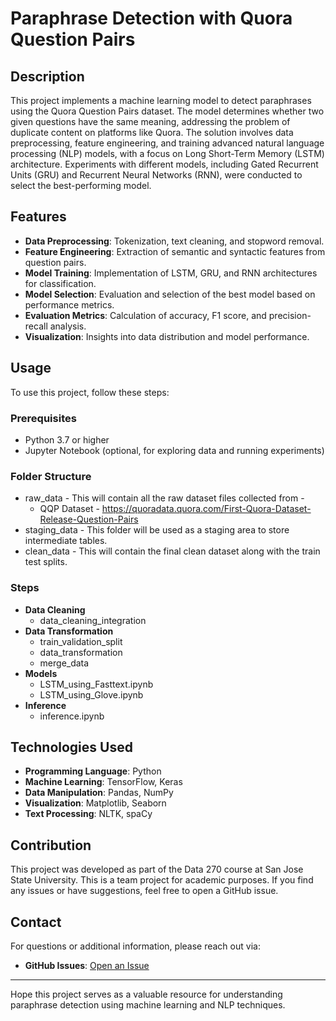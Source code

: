 # Paraphrase Detection with Quora Question Pairs

## Description

This project implements a machine learning model to detect paraphrases using the Quora Question Pairs dataset. The model determines whether two given questions have the same meaning, addressing the problem of duplicate content on platforms like Quora. The solution involves data preprocessing, feature engineering, and training advanced natural language processing (NLP) models, with a focus on Long Short-Term Memory (LSTM) architecture. Experiments with different models, including Gated Recurrent Units (GRU) and Recurrent Neural Networks (RNN), were conducted to select the best-performing model.

## Features

- **Data Preprocessing**: Tokenization, text cleaning, and stopword removal.
- **Feature Engineering**: Extraction of semantic and syntactic features from question pairs.
- **Model Training**: Implementation of LSTM, GRU, and RNN architectures for classification.
- **Model Selection**: Evaluation and selection of the best model based on performance metrics.
- **Evaluation Metrics**: Calculation of accuracy, F1 score, and precision-recall analysis.
- **Visualization**: Insights into data distribution and model performance.

## Usage

To use this project, follow these steps:

### Prerequisites

- Python 3.7 or higher
- Jupyter Notebook (optional, for exploring data and running experiments)

### Folder Structure

- raw_data - This will contain all the raw dataset files collected from -
    - QQP Dataset - https://quoradata.quora.com/First-Quora-Dataset-Release-Question-Pairs
- staging_data - This folder will be used as a staging area to store intermediate tables.
- clean_data - This will contain the final clean dataset along with the train test splits.

### Steps
- **Data Cleaning**
	- data_cleaning_integration
- **Data Transformation**
	- train_validation_split
	- data_transformation
	- merge_data
- **Models**
	- LSTM_using_Fasttext.ipynb
	- LSTM_using_Glove.ipynb
- **Inference**
	- inference.ipynb

 ## Technologies Used

- **Programming Language**: Python
- **Machine Learning**: TensorFlow, Keras
- **Data Manipulation**: Pandas, NumPy
- **Visualization**: Matplotlib, Seaborn
- **Text Processing**: NLTK, spaCy

## Contribution

This project was developed as part of the Data 270 course at San Jose State University. This is a team project for academic purposes. If you find any issues or have suggestions, feel free to open a GitHub issue.

## Contact

For questions or additional information, please reach out via:
- **GitHub Issues**: [Open an Issue](https://github.com/svarshneysjsu/Paraphrase-Detection-with-Quora-Question-Pairs/issues)

---

Hope this project serves as a valuable resource for understanding paraphrase detection using machine learning and NLP techniques.
